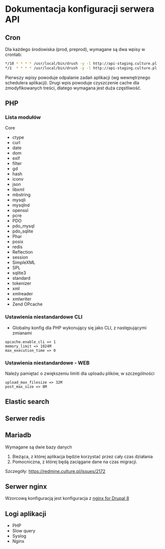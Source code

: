 # Dokumentacja konfiguracji serwera API

## Cron 

Dla każdego środowiska (prod, preprod), wymagane są dwa wpisy w crontab:

``` bash
*/10 * * * * /usr/local/bin/drush -y -l http://api-staging.culture.pl --root=/data/staging/culture3/api/app core-cron
*/1  * * * * /usr/local/bin/drush -y -l http://api-staging.culture.pl --root=/data/staging/culture3/api/app pqw
```

Pierwszy wpisy powoduje odpalanie zadań aplikacji (wg wewnętrznego schedulera aplikacji). Drugi wpis powoduje czyszczenie 
cache dla zmodyfikowanych treści, dlatego wymagana jest duża częstliwość.

## PHP

### Lista modułów
Core
- ctype
- curl
- date
- dom
- exif
- filter
- gd
- hash
- iconv
- json
- libxml
- mbstring
- mysqli
- mysqlnd
- openssl
- pcre
- PDO
- pdo_mysql
- pdo_sqlite
- Phar
- posix
- redis
- Reflection
- session
- SimpleXML
- SPL
- sqlite3
- standard
- tokenizer
- xml
- xmlreader
- xmlwriter
- Zend OPcache

### Ustawienia niestandardowe CLI
- Globalny konfig dla PHP wykonujący się jako CLI, z następującymi zmianami
```
opcache.enable_cli => 1
memory_limit => 1024M
max_execution_time => 0
```

### Ustawienia niestandardowe - WEB
Należy pamiętać o zwiększeniu limiti dla uploadu plików, w szczególności
```
upload_max_filesize => 32M
post_max_size => 8M
```

## Elastic search

## Serwer redis 

## Mariadb 

Wymagane są dwie bazy danych
1. Bieżąca, z której aplikacja będzie korzystać przez cały czas działania
2. Pomocniczna, z której będą zaciągane dane na czas migracji. 

Szczegóły: https://redmine.culture.pl/issues/2172

## Serwer nginx

Wzorcową konfiguracją jest konfiguracja z [nginx for Drupal 8](https://www.nginx.com/resources/wiki/start/topics/recipes/drupal/)


## Logi aplikacji

- PHP
- Slow query
- Syslog
- Nginx

